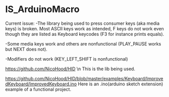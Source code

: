 # IS_ArduinoMacro
Current issue:
-The library being used to press consumer keys (aka media keys) is broken. Most ASCII keys work as intended, F keys do not work even though they are listed as Keyboard keycodes (F3 for instance prints equals). 

-Some media keys work and others are nonfunctional (PLAY_PAUSE works but NEXT does not).

-Modifiers do not work (KEY_LEFT_SHIFT is nonfunctional)


https://github.com/NicoHood/HID \n
This is the lib being used. 

https://github.com/NicoHood/HID/blob/master/examples/Keyboard/ImprovedKeyboard/ImprovedKeyboard.ino
Here is an .ino(arduino sketch extension) example of a functional project. 

